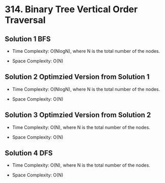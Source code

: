 # 314. Binary Tree Vertical Order Traversal

## Solution 1 BFS

* Time Complexity: O(NlogN), where N is the total number of the nodes.

* Space Complexity: O(N)

## Solution 2 Optimzied Version from Solution 1

* Time Complexity: O(NlogN), where N is the total number of the nodes.

* Space Complexity: O(N)

## Solution 3 Optimzied Version from Solution 2

* Time Complexity: O(N), where N is the total number of the nodes.

* Space Complexity: O(N)

## Solution 4 DFS

* Time Complexity: O(N), where N is the total number of the nodes.

* Space Complexity: O(N)
